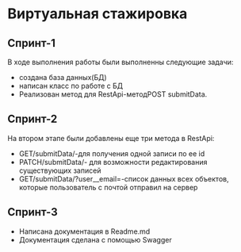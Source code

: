 # **Виртуальная стажировка**
## Спринт-1
В ходе выполнения работы были выполненны следующие задачи:
- создана база данных(БД)
- написан класс по работе с БД 
- Реализован метод для RestApi-методPOST submitData.

## Спринт-2
На втором этапе были добавлены еще три метода в RestApi:
- GET/submitData/<id>-для получения одной записи по ее id
- PATCH/submitData/<id>- для возможности редактирования существующих записей
- GET/submitData/?user__email=<email>-список данных всех объектов, которые пользователь с почтой <email> отправил на сервер 
## Cпринт-3
- Написана документация в Readme.md
- Документация сделана с помощью Swagger